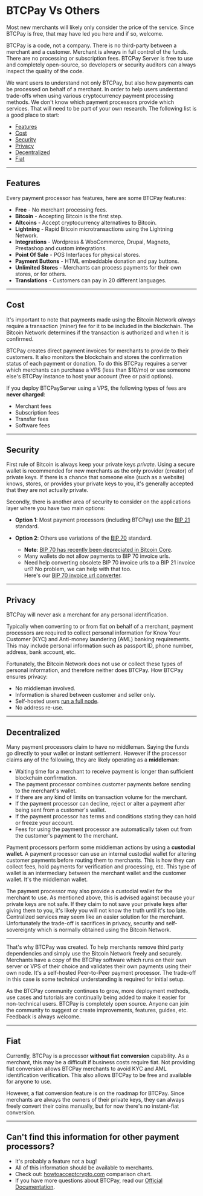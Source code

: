 # BTCPay Vs Others

Most new merchants will likely only consider the price of the service. Since BTCPay is free, that may have led you here and if so, welcome. 

BTCPay is a code, not a company. There is no third-party between a merchant and a customer. Merchant is always in full control of the funds. There are no processing or subscription fees. BTCPay Server is free to use and completely open-source, so developers or security auditors can always inspect the quality of the code.

We want users to understand not only BTCPay, but also how payments can be processed on behalf of a merchant. In order to help users understand trade-offs when using various cryptocurrency payment processing methods. We don't know which payment processors provide which services. That will need to be part of your own research. The following list is a good place to start:

* [Features](#Features)
* [Cost](#Cost)
* [Security](#Security)
* [Privacy](#Privacy)
* [Decentralized](#Decentralized)
* [Fiat](#Fiat)

----

## Features

Every payment processor has features, here are some BTCPay features:

* **Free** - No merchant processing fees.
* **Bitcoin** - Accepting Bitcoin is the first step.
* **Altcoins** - Accept cryptocurrency alternatives to Bitcoin.
* **Lightning** - Rapid Bitcoin microtransactions using the Lightning Network.
* **Integrations** - Wordpress & WooCommerce, Drupal, Magneto, Prestashop and custom integrations.
* **Point Of Sale** - POS Interfaces for physical stores.
* **Payment Buttons** - HTML embeddable donation and pay buttons.
* **Unlimited Stores** - Merchants can process payments for their own stores, or for others.
* **Translations** - Customers can pay in 20 different languages. 

----

## Cost

It's important to note that payments made using the Bitcoin Network *always* require a transaction (miner) fee for it to be included in the blockchain. The Bitcoin Network determines if the transaction is authorized and when it is confirmed.

BTCPay creates direct payment invoices for merchants to provide to their customers. It also monitors the blockchain and stores the confirmation status of each payment or donation. To do this BTCPay requires a server which merchants can purchase a VPS (less than $10/mo) or use someone else's BTCPay instance to host your account (free or paid options).

If you deploy BTCPayServer using a VPS, the following types of fees are **never charged**:

* Merchant fees
* Subscription fees
* Transfer fees 
* Software fees

----

## Security

First rule of Bitcoin is always keep your private keys *private*. Using a secure wallet is recommended for new merchants as the only provider (creator) of private keys. If there is a chance that someone else (such as a website) knows, stores, or provides your private keys to you, it's generally accepted that they are not actually private. 

Secondly, there is another area of security to consider on the applications layer where you have two main options:

* **Option 1**: Most payment processors (including BTCPay) use the [BIP 21][1] standard.
* **Option 2**: Others use variations of the [BIP 70][2] standard.

     * **Note**: [BIP 70 has recently been depreciated in Bitcoin Core][3].
     * Many wallets do not allow payments to BIP 70 invoice urls.
     * Need help converting obsolete BIP 70 invoice urls to a BIP 21 invoice url? No problem, we can help with that too. <br>Here's our [BIP 70 invoice url converter][4].

----

## Privacy

BTCPay will never ask a merchant for any personal identification. 

Typically when converting to or from fiat on behalf of a merchant, payment processors are required to collect personal information for Know Your Customer (KYC) and Anti-money laundering (AML) banking requirements. This may include personal information such as passport ID, phone number, address, bank account, etc. 

Fortunately, the Bitcoin Network does not use or collect these types of personal information, and therefore neither does BTCPay. How BTCPay ensures privacy:

* No middleman involved.
* Information is shared between customer and seller only.
* Self-hosted users [run a full node][5]. 
* No address re-use.

----

## Decentralized

Many payment processors claim to have no middleman. Saying the funds go directly to your wallet or instant settlement. However if the processor claims any of the following, they are likely operating as a **middleman**:

* Waiting time for a merchant to receive payment is longer than sufficient blockchain confirmation.
* The payment processor combines customer payments before sending to the merchant's wallet.
* If there are any kind of limits on transaction volume for the merchant.
* If the payment processor can decline, reject or alter a payment after being sent from a customer's wallet.
* If the payment processor has terms and conditions stating they can hold or freeze your account.
* Fees for using the payment processor are automatically taken out from the customer's payment to the merchant. 

Payment processors perform some middleman actions by using a **custodial wallet**. A payment processor can use an internal custodial wallet for altering customer payments before routing them to merchants. This is how they can collect fees, hold payments for verification and processing, etc. This type of wallet is an intermediary between the merchant wallet and the customer wallet. It's the middleman wallet.

The payment processor may also provide a custodial wallet for the merchant to use. As mentioned above, this is advised against because your private keys are not safe. If they claim to not save your private keys after giving them to you, it's likely you will not know the truth until it's too late. Centralized services may seem like an easier solution for the merchant. Unfortunately the trade-off is sacrifices in privacy, security and self-sovereignty which is normally obtained using the Bitcoin Network.

----

That's why BTCPay was created. To help merchants remove third party dependencies and simply use the Bitcoin Network freely and securely. Merchants have a copy of the BTCPay software which runs on their own server or VPS of their choice and validates their own payments using their own node. It's a self-hosted Peer-to-Peer payment processor. The trade-off in this case is some technical understanding is required for initial setup.

As the BTCPay community continues to grow, more deployment methods, use cases and tutorials are continually being added to make it easier for non-technical users. BTCPay is completely open source. Anyone can join the community to suggest or create improvements, features, guides, etc. Feedback is always welcome. 

----

## Fiat

Currently, BTCPay is a processor **without fiat conversion** capability. As a merchant, this may be a difficult if business costs require fiat. Not providing fiat conversion allows BTCPay merchants to avoid KYC and AML identification verification. This also allows BTCPay to be free and available for anyone to use. 

However, a fiat conversion feature is on the roadmap for BTCPay. Since merchants are always the owners of their private keys, they can always freely convert their coins manually, but for now there's no instant-fiat conversion.

----

## Can't find this information for other payment processors?

* It's probably a feature not a bug!
* All of this information should be available to merchants.
* Check out: [howtoacceptcrypto.com][6] comparison chart.
* If you have more questions about BTCPay, read our [Official Documentation][7]. 

[1]: https://github.com/bitcoin/bips/blob/master/bip-0021.mediawiki
[2]: https://github.com/bitcoin/bips/blob/master/bip-0070.mediawiki
[3]: https://github.com/bitcoin/bitcoin/pull/14451
[4]: https://mainnet.demo.btcpayserver.org/translate
[5]: https://en.bitcoin.it/wiki/Why_Your_Business_Should_Use_a_Full_Node_to_Accept_Bitcoin
[6]: https://howtoacceptcrypto.com/chart/
[7]: https://docs.btcpayserver.org/

